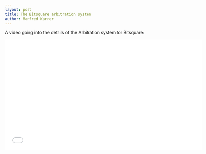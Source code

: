 ```yaml
---
layout: post
title: The Bitsquare arbitration system
author: Manfred Karrer
---
```

A video going into the details of the Arbitration system for Bitsquare:

<iframe src="//player.vimeo.com/video/110391149" width="640" height="360" frameborder="0" allowfullscreen="allowfullscreen"></iframe>

